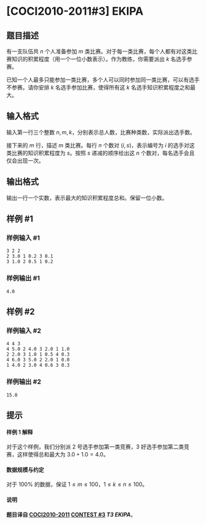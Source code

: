 # [COCI2010-2011#3] EKIPA

## 题目描述

有一支队伍共 $n$ 个人准备参加 $m$ 类比赛。对于每一类比赛，每个人都有对这类比赛知识的积累程度（用一个一位小数表示）。作为教练，你需要派出 $k$ 名选手参赛。

已知一个人最多只能参加一类比赛，多个人可以同时参加同一类比赛，可以有选手不参赛。请你安排 $k$ 名选手参加比赛，使得所有这 $k$ 名选手知识积累程度之和最大。


## 输入格式

输入第一行三个整数 $n,m,k$，分别表示总人数，比赛种类数，实际派出选手数。

接下来的 $m$ 行，描述 $m$ 类比赛。每行 $n$ 个数对 $(i,s)$，表示编号为 $i$ 的选手对这类比赛的知识积累程度为 $s$。按照 $s$ 递减的顺序给出这 $n$ 个数对，每名选手会且仅会出现一次。

## 输出格式

输出一行一个实数，表示最大的知识积累程度总和。保留一位小数。

## 样例 #1

### 样例输入 #1
```
3 2 2
2 3.0 1 0.2 3 0.1
3 1.0 2 0.5 1 0.2
```

### 样例输出 #1

```
4.0
```

## 样例 #2

### 样例输入 #2
```
4 4 3
4 5.0 2 4.0 3 2.0 1 1.0
2 2.0 3 1.0 1 0.5 4 0.3
4 6.0 3 5.0 2 2.0 1 0.0
1 4.0 2 3.0 4 0.6 3 0.3
```

### 样例输出 #2

```
15.0
```

## 提示

#### 样例 1 解释

对于这个样例，我们分别派 $2$ 号选手参加第一类竞赛，$3$ 好选手参加第二类竞赛，这样使得总和最大为 $3.0+1.0=4.0$。

#### 数据规模与约定

对于 $100\%$ 的数据，保证 $1\le m\le 100$，$1\le k\le n\le 100$。

#### 说明

**题目译自 [COCI2010-2011](https://hsin.hr/coci/archive/2010_2011/) [CONTEST #3](https://hsin.hr/coci/archive/2010_2011/contest3_tasks.pdf) *T3 EKIPA***。
